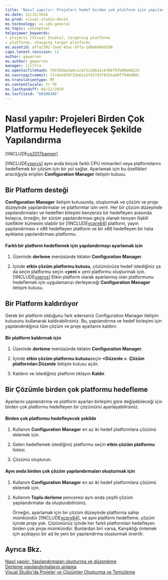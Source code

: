 ```yaml
---
title: 'Nasıl yapılır: Projeleri hedef birden çok platform için yapılandırma | Microsoft Docs'
ms.date: 11/15/2016
ms.prod: visual-studio-dev14
ms.technology: vs-ide-general
ms.topic: conceptual
helpviewer_keywords:
- projects [Visual Studio], targeting platforms
- platforms, changing target platforms
ms.assetid: affa2392-7aed-45ac-9ffa-1d8e0496d590
caps.latest.revision: 11
author: gewarren
ms.author: gewarren
manager: jillfra
ms.openlocfilehash: 7457b5be3a6c1cbf2c2b6a1c6f66f9fb89e8d225
ms.sourcegitcommit: 1fc6ee928733e61a1f42782f832ead9f7946d00c
ms.translationtype: MT
ms.contentlocale: tr-TR
ms.lasthandoff: 04/22/2019
ms.locfileid: "60100306"
---
```

# <a name="how-to-configure-projects-to-target-multiple-platforms"></a>Nasıl yapılır: Projeleri Birden Çok Platformu Hedefleyecek Şekilde Yapılandırma
[!INCLUDE[vs2017banner](../includes/vs2017banner.md)]

[!INCLUDE[vsprvs](../includes/vsprvs-md.md)] aynı anda birçok farklı CPU mimarileri veya platformlarını hedeflemek bir çözüm için bir yol sağlar. Ayarlamak için bu özellikleri aracılığıyla erişilen **Configuration Manager** iletişim kutusu.  
  
## <a name="targeting-a-platform"></a>Bir Platform desteği  
 **Configuration Manager** iletişim kutusunda, oluşturmak ve çözüm ve proje düzeyinde yapılandırmalar ve platformlar izin verir. Her bir çözüm düzeyinde yapılandırmaları ve hedefleri bileşimi benzersiz bir hedefleyen arasında kolayca, örneğin, bir sürüm yapılandırması geçiş olanak tanıyan ilişkili özellikler kümesini olabilir bir [!INCLUDE[vcprx64](../includes/vcprx64-md.md)] platform, yayın yapılandırması x x86 hedefleyen platform ve bir x86 hedefleyen bir hata ayıklama yapılandırması platformu.  
  
#### <a name="to-set-your-configuration-to-target-a-different-platform"></a>Farklı bir platform hedeflemek için yapılandırmayı ayarlamak için  
  
1. Üzerinde **derleme** menüsünde tıklatın **Configuration Manager**.  
  
2. İçinde **etkin çözüm platformu kutusu**, çözümünüze hedef istediğiniz ya da seçin platformu seçin  **\<yeni >** yeni platformu oluşturmak için. [!INCLUDE[vsprvs](../includes/vsprvs-md.md)] Etkin platform olarak ayarlanmış olan platformunu hedeflemek için uygulamanızı derleyeceği **Configuration Manager** iletişim kutusu.  
  
## <a name="removing-a-platform"></a>Bir Platform kaldırılıyor  
 Gerek bir platform olduğunu fark ederseniz Configuration Manager iletişim kutusunu kullanarak kaldırabilirsiniz. Bu, yapılandırma ve hedef birleşimi için yapılandırdığınız tüm çözüm ve proje ayarlarını kaldırır.  
  
#### <a name="to-remove-a-platform"></a>Bir platform kaldırmak için  
  
1. Üzerinde **derleme** menüsünde tıklatın **Configuration Manager**.  
  
2. İçinde **etkin çözüm platformu kutusu**seçin  **\<Düzenle >**. **Çözüm platformları Düzenle** iletişim kutusu açılır.  
  
3. Kaldırın ve istediğiniz platform tıklayın **Kaldır**.  
  
## <a name="targeting-multiple-platforms-with-one-solution"></a>Bir Çözümle birden çok platformu hedefleme  
 Ayarlarını yapılandırma ve platform ayarları birleşimi göre değişebileceği için birden çok platformu hedefleyen bir çözümünü ayarlayabilirsiniz.  
  
#### <a name="to-target-multiple-platforms"></a>Birden çok platformu hedefleyecek şekilde  
  
1. Kullanım **Configuration Manager** en az iki hedef platformlara çözümü eklemek için.  
  
2. Gelen hedeflemek istediğiniz platformu seçin **etkin çözüm platformu** listesi.  
  
3. Çözümü oluşturun.  
  
#### <a name="to-build-multiple-solution-configurations-at-once"></a>Aynı anda birden çok çözüm yapılandırmaları oluşturmak için  
  
1. Kullanım **Configuration Manager** en az iki hedef platformlara çözümü eklemek için.  
  
2. Kullanım **Toplu derleme** penceresi aynı anda çeşitli çözüm yapılandırmalar da oluşturabilirsiniz.  
  
   Örneğin, ayarlamak için bir çözüm düzeyinde platforma sahip mümkündür [!INCLUDE[vcprx64](../includes/vcprx64-md.md)], ve aynı platform hedefleme, çözüm içinde proje yok. Çözümünüz içinde her farklı platformları hedefleyen birden çok proje mümkündür. Bunlardan biri varsa, Karışıklığı önlemek için açıklayıcı bir ad ile yeni bir yapılandırma oluşturmak önerilir.  
  
## <a name="see-also"></a>Ayrıca Bkz.  
 [Nasıl yapılır: Yapılandırmaları oluşturma ve düzenleme](../ide/how-to-create-and-edit-configurations.md)   
 [Derleme yapılandırmalarını anlama](../ide/understanding-build-configurations.md)   
 [Visual Studio'da Projeler ve Çözümler Oluşturma ve Temizleme](../ide/building-and-cleaning-projects-and-solutions-in-visual-studio.md)
